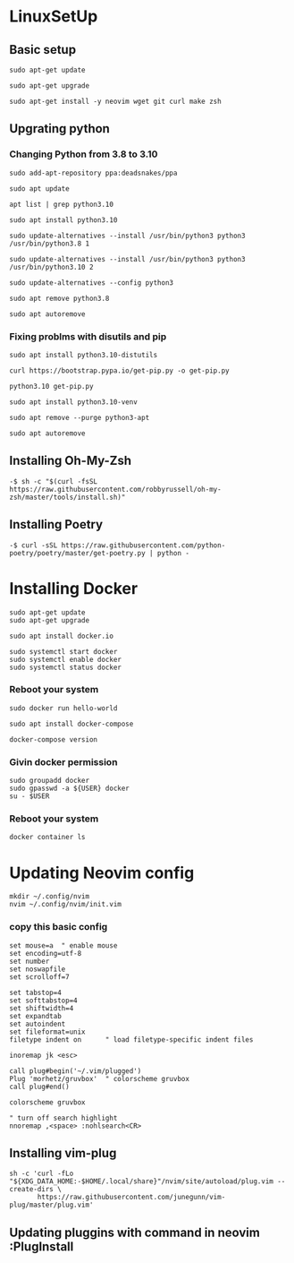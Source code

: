# LinuxSetUp
## Basic setup 
```
sudo apt-get update

sudo apt-get upgrade

sudo apt-get install -y neovim wget git curl make zsh 
```
## Upgrating python
### Changing Python from 3.8 to 3.10
```
sudo add-apt-repository ppa:deadsnakes/ppa

sudo apt update

apt list | grep python3.10

sudo apt install python3.10

sudo update-alternatives --install /usr/bin/python3 python3 /usr/bin/python3.8 1

sudo update-alternatives --install /usr/bin/python3 python3 /usr/bin/python3.10 2

sudo update-alternatives --config python3

sudo apt remove python3.8

sudo apt autoremove
```
### Fixing problms with disutils and pip
```
sudo apt install python3.10-distutils

curl https://bootstrap.pypa.io/get-pip.py -o get-pip.py

python3.10 get-pip.py

sudo apt install python3.10-venv

sudo apt remove --purge python3-apt

sudo apt autoremove
```
## Installing Oh-My-Zsh
```
-$ sh -c "$(curl -fsSL https://raw.githubusercontent.com/robbyrussell/oh-my-zsh/master/tools/install.sh)"
```
## Installing Poetry 
```
-$ curl -sSL https://raw.githubusercontent.com/python-poetry/poetry/master/get-poetry.py | python -
```
# Installing Docker 
```
sudo apt-get update
sudo apt-get upgrade 

sudo apt install docker.io

sudo systemctl start docker
sudo systemctl enable docker
sudo systemctl status docker
```
### Reboot your system
```
sudo docker run hello-world

sudo apt install docker-compose

docker-compose version
```
### Givin docker permission 
```
sudo groupadd docker
sudo gpasswd -a ${USER} docker
su - $USER
```
### Reboot your system
```
docker container ls
```
# Updating Neovim config
```
mkdir ~/.config/nvim
nvim ~/.config/nvim/init.vim
```
### copy this basic config
```
set mouse=a  " enable mouse
set encoding=utf-8
set number
set noswapfile
set scrolloff=7

set tabstop=4
set softtabstop=4
set shiftwidth=4
set expandtab
set autoindent
set fileformat=unix
filetype indent on      " load filetype-specific indent files

inoremap jk <esc>

call plug#begin('~/.vim/plugged')
Plug 'morhetz/gruvbox'  " colorscheme gruvbox
call plug#end()

colorscheme gruvbox

" turn off search highlight
nnoremap ,<space> :nohlsearch<CR>
```
## Installing vim-plug
```
sh -c 'curl -fLo "${XDG_DATA_HOME:-$HOME/.local/share}"/nvim/site/autoload/plug.vim --create-dirs \
       https://raw.githubusercontent.com/junegunn/vim-plug/master/plug.vim'
```
## Updating pluggins with command in neovim :PlugInstall
